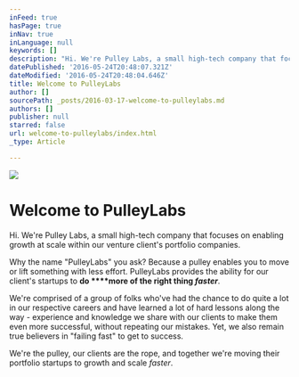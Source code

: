 ```yaml
---
inFeed: true
hasPage: true
inNav: true
inLanguage: null
keywords: []
description: "Hi. We're Pulley Labs, a small high-tech company that focuses on enabling growth at scale within our venture client's portfolio companies."
datePublished: '2016-05-24T20:48:07.321Z'
dateModified: '2016-05-24T20:48:04.646Z'
title: Welcome to PulleyLabs
author: []
sourcePath: _posts/2016-03-17-welcome-to-pulleylabs.md
authors: []
publisher: null
starred: false
url: welcome-to-pulleylabs/index.html
_type: Article

---
```

![](https://the-grid-user-content.s3-us-west-2.amazonaws.com/3248d921-cab0-4519-bd42-c2c3b0961cd0.jpg)

# Welcome to PulleyLabs

Hi. We're Pulley Labs, a small high-tech company that focuses on enabling growth at scale within our venture client's portfolio companies.

Why the name "PulleyLabs" you ask? Because a pulley enables you to move or lift something with less effort. PulleyLabs provides the ability for our client's startups to **do ****more of the right thing _faster_**.

We're comprised of a group of folks who've had the chance to do quite a lot in our respective careers and have learned a lot of hard lessons along the way - experience and knowledge we share with our clients to make them even more successful, without repeating our mistakes. Yet, we also remain true believers in "failing fast" to get to success.

We're the pulley, our clients are the rope, and together we're moving their portfolio startups to growth and scale _faster_.